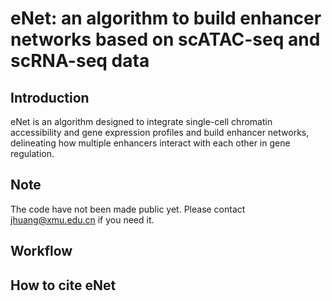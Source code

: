 # eNet: an algorithm to build enhancer networks based on scATAC-seq and scRNA-seq data
## Introduction
eNet is an algorithm designed to integrate single-cell chromatin accessibility and gene expression profiles and build enhancer networks, delineating how multiple enhancers interact with each other in gene regulation. 

## Note
The code have not been made public yet. Please contact jhuang@xmu.edu.cn if you need it.
## Workflow

## How to cite eNet
